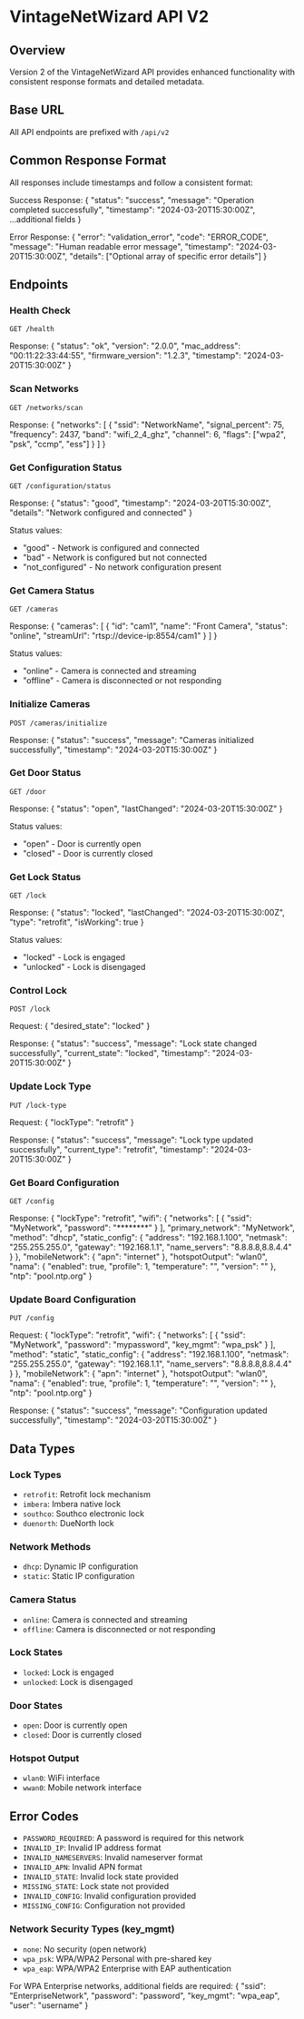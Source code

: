 # VintageNetWizard API V2

## Overview
Version 2 of the VintageNetWizard API provides enhanced functionality with consistent response formats and detailed metadata.

## Base URL
All API endpoints are prefixed with `/api/v2`

## Common Response Format
All responses include timestamps and follow a consistent format:

Success Response:
    {
      "status": "success",
      "message": "Operation completed successfully",
      "timestamp": "2024-03-20T15:30:00Z",
      ...additional fields
    }

Error Response:
    {
      "error": "validation_error",
      "code": "ERROR_CODE",
      "message": "Human readable error message",
      "timestamp": "2024-03-20T15:30:00Z",
      "details": ["Optional array of specific error details"]
    }

## Endpoints

### Health Check
`GET /health`

Response:
    {
      "status": "ok",
      "version": "2.0.0",
      "mac_address": "00:11:22:33:44:55",
      "firmware_version": "1.2.3",
      "timestamp": "2024-03-20T15:30:00Z"
    }

### Scan Networks
`GET /networks/scan`

Response:
    {
      "networks": [
        {
          "ssid": "NetworkName",
          "signal_percent": 75,
          "frequency": 2437,
          "band": "wifi_2_4_ghz",
          "channel": 6,
          "flags": ["wpa2", "psk", "ccmp", "ess"]
        }
      ]
    }

### Get Configuration Status
`GET /configuration/status`

Response:
    {
      "status": "good",
      "timestamp": "2024-03-20T15:30:00Z",
      "details": "Network configured and connected"
    }

Status values:
- "good" - Network is configured and connected
- "bad" - Network is configured but not connected
- "not_configured" - No network configuration present

### Get Camera Status
`GET /cameras`

Response:
    {
      "cameras": [
        {
          "id": "cam1",
          "name": "Front Camera",
          "status": "online",
          "streamUrl": "rtsp://device-ip:8554/cam1"
        }
      ]
    }

Status values:
- "online" - Camera is connected and streaming
- "offline" - Camera is disconnected or not responding

### Initialize Cameras
`POST /cameras/initialize`

Response:
    {
      "status": "success",
      "message": "Cameras initialized successfully",
      "timestamp": "2024-03-20T15:30:00Z"
    }

### Get Door Status
`GET /door`

Response:
    {
      "status": "open",
      "lastChanged": "2024-03-20T15:30:00Z"
    }

Status values:
- "open" - Door is currently open
- "closed" - Door is currently closed

### Get Lock Status
`GET /lock`

Response:
    {
      "status": "locked",
      "lastChanged": "2024-03-20T15:30:00Z",
      "type": "retrofit",
      "isWorking": true
    }

Status values:
- "locked" - Lock is engaged
- "unlocked" - Lock is disengaged

### Control Lock
`POST /lock`

Request:
    {
      "desired_state": "locked"
    }

Response:
    {
      "status": "success",
      "message": "Lock state changed successfully",
      "current_state": "locked",
      "timestamp": "2024-03-20T15:30:00Z"
    }

### Update Lock Type
`PUT /lock-type`

Request:
    {
      "lockType": "retrofit"
    }

Response:
    {
      "status": "success",
      "message": "Lock type updated successfully",
      "current_type": "retrofit",
      "timestamp": "2024-03-20T15:30:00Z"
    }

### Get Board Configuration
`GET /config`

Response:
    {
      "lockType": "retrofit",
      "wifi": {
        "networks": [
          {
            "ssid": "MyNetwork",
            "password": "********"
          }
        ],
        "primary_network": "MyNetwork",
        "method": "dhcp",
        "static_config": {
          "address": "192.168.1.100",
          "netmask": "255.255.255.0",
          "gateway": "192.168.1.1",
          "name_servers": "8.8.8.8,8.8.4.4"
        }
      },
      "mobileNetwork": {
        "apn": "internet"
      },
      "hotspotOutput": "wlan0",
      "nama": {
        "enabled": true,
        "profile": 1,
        "temperature": "",
        "version": ""
      },
      "ntp": "pool.ntp.org"
    }

### Update Board Configuration
`PUT /config`

Request:
    {
      "lockType": "retrofit",
      "wifi": {
        "networks": [
          {
            "ssid": "MyNetwork",
            "password": "mypassword",
            "key_mgmt": "wpa_psk"
          }
        ],
        "method": "static",
        "static_config": {
          "address": "192.168.1.100",
          "netmask": "255.255.255.0",
          "gateway": "192.168.1.1",
          "name_servers": "8.8.8.8,8.8.4.4"
        }
      },
      "mobileNetwork": {
        "apn": "internet"
      },
      "hotspotOutput": "wlan0",
      "nama": {
        "enabled": true,
        "profile": 1,
        "temperature": "",
        "version": ""
      },
      "ntp": "pool.ntp.org"
    }

Response:
    {
      "status": "success",
      "message": "Configuration updated successfully",
      "timestamp": "2024-03-20T15:30:00Z"
    }

## Data Types

### Lock Types
- `retrofit`: Retrofit lock mechanism
- `imbera`: Imbera native lock
- `southco`: Southco electronic lock
- `duenorth`: DueNorth lock

### Network Methods
- `dhcp`: Dynamic IP configuration
- `static`: Static IP configuration

### Camera Status
- `online`: Camera is connected and streaming
- `offline`: Camera is disconnected or not responding

### Lock States
- `locked`: Lock is engaged
- `unlocked`: Lock is disengaged

### Door States
- `open`: Door is currently open
- `closed`: Door is currently closed

### Hotspot Output
- `wlan0`: WiFi interface
- `wwan0`: Mobile network interface

## Error Codes

- `PASSWORD_REQUIRED`: A password is required for this network
- `INVALID_IP`: Invalid IP address format
- `INVALID_NAMESERVERS`: Invalid nameserver format
- `INVALID_APN`: Invalid APN format
- `INVALID_STATE`: Invalid lock state provided
- `MISSING_STATE`: Lock state not provided
- `INVALID_CONFIG`: Invalid configuration provided
- `MISSING_CONFIG`: Configuration not provided

### Network Security Types (key_mgmt)
- `none`: No security (open network)
- `wpa_psk`: WPA/WPA2 Personal with pre-shared key
- `wpa_eap`: WPA/WPA2 Enterprise with EAP authentication

For WPA Enterprise networks, additional fields are required:
    {
      "ssid": "EnterpriseNetwork",
      "password": "password",
      "key_mgmt": "wpa_eap",
      "user": "username"
    }
